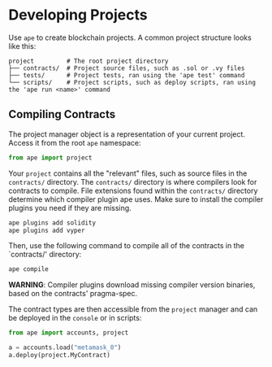 # Developing Projects

Use `ape` to create blockchain projects. A common project structure looks like this:

```
project         # The root project directory
├── contracts/  # Project source files, such as .sol or .vy files
├── tests/      # Project tests, ran using the 'ape test' command
└── scripts/    # Project scripts, such as deploy scripts, ran using the 'ape run <name>' command
```

## Compiling Contracts

The project manager object is a representation of your current project. Access it from the root `ape` namespace:

```python
from ape import project
```

Your `project` contains all the "relevant" files, such as source files in the `contracts/` directory. The 
`contracts/` directory is where compilers look for contracts to compile. File extensions found within the `contracts/` 
directory determine which compiler plugin ape uses. Make sure to install the compiler plugins you need if they are 
missing.

```bash
ape plugins add solidity
ape plugins add vyper
```

Then, use the following command to compile all of the contracts in the `contracts/' directory:

```bash
ape compile
```

**WARNING**: Compiler plugins download missing compiler version binaries, based on the contracts' pragma-spec.

The contract types are then accessible from the `project` manager and can be deployed in the `console` or in scripts:

```python
from ape import accounts, project

a = accounts.load("metamask_0")
a.deploy(project.MyContract)
```
